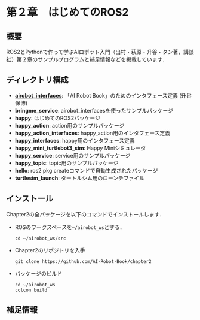 # 第２章　はじめてのROS2
## 概要
ROS2とPythonで作って学ぶAIロボット入門（出村・萩原・升谷・タン著，講談社）第２章のサンプルプログラムと補足情報などを掲載しています．

## ディレクトリ構成
- **[airobot_interfaces](airobot_interface)**: 「AI Robot Book」のためのインタフェース定義 (升谷 保博) 
- **bringme_service**: airobot_interfacesを使ったサンプルパッケージ 
- **happy**: はじめてのROS2パッケージ 
- **happy_action**: action用のサンプルパッケージ 
- **happy_action_interfaces**: happy_action用のインタフェース定義 
- **happy_interfaces**: happy用のインタフェース定義 
- **happy_mini_turtlebot3_sim**: Happy Miniシミュレータ
- **happy_service**: service用のサンプルパッケージ 
- **happy_topic**: topic用のサンプルパッケージ
- **hello**: ros2 pkg createコマンドで自動生成されたパッケージ
- **turtlesim_launch**: タートルシム用のローンチファイル 

## インストール
Chapter2の全パッケージを以下のコマンドでインストールします．
- ROSのワークスペースを`~/airobot_ws`とする．
  ```
  cd ~/airobot_ws/src
  ```

- Chapter2のリポジトリを入手
  ```
  git clone https://github.com/AI-Robot-Book/chapter2
  ```
  
- パッケージのビルド   
  ```
  cd ~/airobot_ws  
  colcon build
  ```



## 補足情報
